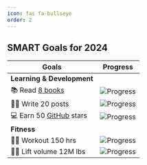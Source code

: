 ```yaml
---
icon: fas fa-bullseye
order: 2
---
```


## SMART Goals for 2024

| Goals | Progress |
|---------------------|-------------------------------------------------|
| **Learning & Development** |
| 📚 Read [8 books](https://www.goodreads.com/user/show/160841838-quentin-lintz) | ![Progress](https://progress-bar.dev/5/?scale=8&suffix=&width=150) |
| ✍🏻 Write 20 posts | ![Progress](https://progress-bar.dev/5/?scale=12&suffix=&width=150) |
| 💻 Earn 50 [GitHub](https://github.com/quentinlintz) stars | ![Progress](https://progress-bar.dev/26/?scale=50&suffix=&width=150) |
| **Fitness** |
| 🏋🏻 Workout 150 hrs | ![Progress](https://progress-bar.dev/38/?scale=150&suffix=%20hrs&width=150) |
| 💪🏻 Lift volume 12M lbs | ![Progress](https://progress-bar.dev/570/?scale=2000&suffix=k%20lbs&width=150) |
